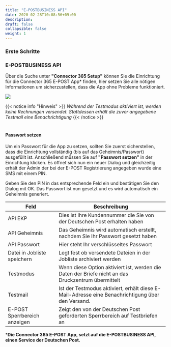 ```yaml
---
title: "E-POSTBUSINESS API"
date: 2020-02-28T10:08:56+09:00
description: 
draft: false
collapsible: false
weight: 1
---
```

### Erste Schritte

### E-POSTBUSINESS API
Über die Suche unter **"Connector 365 Setup"** können Sie die Einrichtung für die Connector 365 E-POST App* finden, hier setzen Sie alle nötigen Informationen um sicherzustellen, dass die App ohne Probleme funktioniert.

![](images/apps/eposteinrichtungde.PNG)

{{< notice info "Hinweis" >}}
 _Während der Testmodus aktiviert ist, werden keine Rechnungen versendet. Stattdessen erhält die zuvor angegebene Testmail eine Benachrichtigung_
{{< /notice >}}
#
#### Passwort setzen
Um ein Passwort für die App zu setzen, sollten Sie zuerst sicherstellen, dass die Einrichtung vollständig (bis auf das Geheimnis/Passwort) ausgefüllt ist. Anschließend müssen Sie auf **"Passwort setzen"** in der Einrichtung klicken. Es öffnet sich nun ein neuer Dialog und gleichzeitig erhält der Admin der bei der E-POST Registrierung angegeben wurde eine SMS mit einem PIN.

Geben Sie den PIN in das entsprechende Feld ein und bestätigen Sie den Dialog mit OK. Das Passwort ist nun gesetzt und es wird automatisch ein Geheimnis generiert.

| Feld                         | Beschreibung                                                                                       |
|------------------------------|----------------------------------------------------------------------------------------------------|
| API EKP                      | Dies ist Ihre Kundennummer die Sie von der Deutschen Post erhalten haben                           |
| API Geheimnis                | Das Geheimnis wird automatisch erstellt, nachdem Sie Ihr Passwort gesetzt haben                    |
| API Passwort                 | Hier steht Ihr verschlüsseltes Passwort                                                            |
| Datei in Jobliste speichern  | Legt fest ob versendete Dateien in der Jobliste archiviert werden                                  |
| Testmodus                    | Wenn diese Option aktiviert ist, werden die Daten der Briefe nicht an das Druckzentrum übermittelt |
| Testmail                     | Ist der Testmodus aktiviert, erhält diese E-Mail-Adresse eine Benachrichtigung über den Versand.   |
| E-POST Sperrbereich anzeigen | Zeigt den von der Deutschen Post geforderten Sperrbereich auf Testbriefen an                       |



***Die Connector 365 E-POST App, setzt auf die E-POSTBUSINESS API, einen Service der Deutschen Post.**



